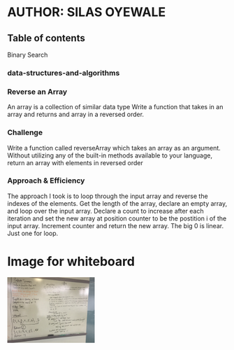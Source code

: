 # AUTHOR: SILAS OYEWALE
## Table of contents
Binary Search
### data-structures-and-algorithms

### Reverse an Array
<!-- Short summary or background information -->
An array is a collection of similar data type 
Write a function that takes in an array and returns and array in a reversed order.

### Challenge
<!-- Description of the challenge -->
Write a function called reverseArray which takes an array as an argument. Without 
utilizing any of the built-in methods available to your language, return an array with elements in reversed order

### Approach & Efficiency
<!-- What approach did you take? Why? What is the Big O space/time for this approach? -->
The approach I took is to loop through the input array and reverse the indexes of the elements. 
Get the length of the array, declare an empty array, and loop over the input array. Declare a count to increase after each iteration and set the new array at position counter to be the postition i of the input array. Increment counter and return the new array. 
The big 0 is linear. Just one for loop.

# Image for whiteboard
<img src="./binary-search.JPG"
     alt="White Board Picture"
     style="width: 200px;" />




